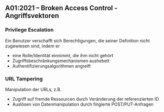 ## A01:2021 – Broken Access Control - Angriffsvektoren
### Privilege Escalation

Ein Benutzer verschafft sich Berechtigungen, die seiner Definition nicht zugewiesen sind, indem er 
* eine Rolle/Identität einnimmt, die ihm nicht gehört
* Zugriffsbeschränkungsmechanismen aushebelt
* Authentifizierungsalgorithmen angreift

### URL Tampering

Manipulation der URLs, z.B.
* Zugriff auf fremde Ressourcen durch Veränderung der referenzierten ID
* Auslösen von Datenmanipulation durch fingierte POST/PUT-Anfragen